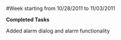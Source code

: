 #Week starting from 10/28/2011 to 11/03/2011

**Completed Tasks**

Added alarm dialog
and alarm functionality


